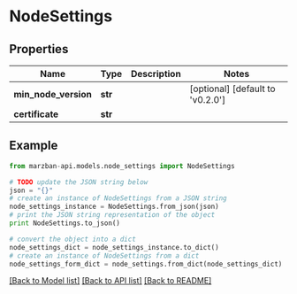 # NodeSettings


## Properties

Name | Type | Description | Notes
------------ | ------------- | ------------- | -------------
**min_node_version** | **str** |  | [optional] [default to 'v0.2.0']
**certificate** | **str** |  | 

## Example

```python
from marzban-api.models.node_settings import NodeSettings

# TODO update the JSON string below
json = "{}"
# create an instance of NodeSettings from a JSON string
node_settings_instance = NodeSettings.from_json(json)
# print the JSON string representation of the object
print NodeSettings.to_json()

# convert the object into a dict
node_settings_dict = node_settings_instance.to_dict()
# create an instance of NodeSettings from a dict
node_settings_form_dict = node_settings.from_dict(node_settings_dict)
```
[[Back to Model list]](../README.md#documentation-for-models) [[Back to API list]](../README.md#documentation-for-api-endpoints) [[Back to README]](../README.md)



